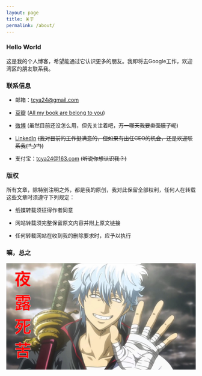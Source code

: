 ```yaml
---
layout: page
title: 关于
permalink: /about/
---
```


### Hello World

这是我的个人博客，希望能通过它认识更多的朋友。我即将去Google工作，欢迎湾区的朋友联系我。

### 联系信息

* 邮箱：<tcya24@gmail.com>

* [豆瓣](https://www.douban.com/people/tcya/) ([All my book are belong to you](https://zh.wikipedia.org/zh-cn/All_your_base_are_belong_to_us))

* [微博](http://weibo.com/u/1423420791) (虽然目前还没怎么用，但先关注着吧，<s>万一哪天我要卖面膜了呢</s>)

* [LinkedIn](https://www.linkedin.com/in/xunmoyang) <s>(我对目前的工作挺满意的，但如果有出任CEO的机会，还是欢迎联系我( ͡° ͜ʖ ͡°))</s>

* 支付宝：tcya24@163.com <s>(听说你想认识我？)</s>

### 版权
所有文章，除特别注明之外，都是我的原创，我对此保留全部权利，任何人在转载这些文章时须遵守下列规定：

* 纸媒转载须征得作者同意

* 网站转载须完整保留原文内容并附上原文链接

* 任何转载网站在收到我的删除要求时，应予以执行

### 嘛，总之

![](/assets/images/夜露死苦.png)
